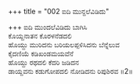+++
title = "002 ಐದಿ ಮುನ್ದಲೆವಿಡಿದು"

+++
ಐದಿ ಮುಂದಲೆವಿಡಿದು ಬಾಗಿಸಿ  
ಕೊಯ್ದನಾತನ ಕೊರಳನೆಡದಲಿ  
ಹೊಯ್ದು ಮುರಿದನು ಬರಿಯಲಪ್ಪಳಿಸಿದನು ಬೆನ್ನೆಲುವ  
ಕೈದಣಿಯೆ ಕಡಿಖಂಡಮಯವೆನೆ  
ಹೊಯ್ದು ರಥದಲಿ ಕೆದರಿ ಜಡಿದನ  
ಡಾಯ್ದವನು ಕಡುಗೋಪದಲಿ ನೋಡಿದನು ರಿಪುಶಿರವ    ॥2॥